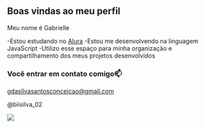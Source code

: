 ## Boas vindas ao meu perfil

Meu nome é Gabrielle

-Estou estudando no [Alura](https://www.alura.com.br)
-Estou me desenvolvendo na linguagem JavaScript
-Utilizo esse espaço para minha organização e compartilhamento dos meus projetos desenvolvidos

### Você entrar em contato comigo📫

gdasilvasantosconceicao@gmail.com

@biisilva_02

![](https://media1.tenor.com/m/V7X5UiUmtNoAAAAC/strawberry-shortcake-blingee.gif)
